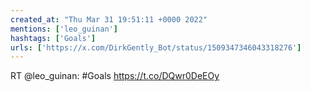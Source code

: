 ```yaml
---
created_at: "Thu Mar 31 19:51:11 +0000 2022"
mentions: ['leo_guinan']
hashtags: ['Goals']
urls: ['https://x.com/DirkGently_Bot/status/1509347346043318276']
---
```


RT @leo_guinan: #Goals https://t.co/DQwr0DeEOy